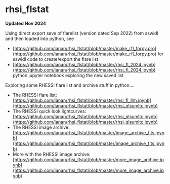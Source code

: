 # rhsi_flstat

**Updated Nov 2024**

Using direct export save of flarelist (version dated Sep 2022) from sswidl and then loaded into python, see
* [https://github.com/ianan/rhsi_flstat/blob/master/make_rfl_forpy.pro](https://github.com/ianan/rhsi_flstat/blob/master/make_rfl_forpy.pro) for sswidl code to create/export the flare list
* [https://github.com/ianan/rhsi_flstat/blob/master/rhsi_fl_2024.ipynb](https://github.com/ianan/rhsi_flstat/blob/master/rhsi_fl_2024.ipynb) python jupyter notebook exploring the new saved list


Exploring some RHESSI flare list and archive stuff in python....

* The RHESSI flare list: [https://github.com/ianan/rhsi_flstat/blob/master/rhsi_fl_lhh.ipynb](https://github.com/ianan/rhsi_flstat/blob/master/rhsi_qlsumltc.ipynb)
* The RHESSI quick look lightcurves: [https://github.com/ianan/rhsi_flstat/blob/master/rhsi_qlsumltc.ipynb](https://github.com/ianan/rhsi_flstat/blob/master/rhsi_qlsumltc.ipynb)
* The RHESSI image archive: [https://github.com/ianan/rhsi_flstat/blob/master/image_archive_fits.ipynb](https://github.com/ianan/rhsi_flstat/blob/master/image_archive_fits.ipynb)
* More with the RHESSI image archive: [https://github.com/ianan/rhsi_flstat/blob/master/more_image_archive.ipynb](https://github.com/ianan/rhsi_flstat/blob/master/more_image_archive.ipynb)